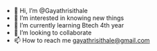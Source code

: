 - 👋 Hi, I’m @Gayathrisithale
- 👀 I’m interested in knowing new things
- 🌱 I’m currently learning Btech 4th year
- 💞️ I’m looking to collaborate 
- 📫 How to reach me gayathrisithale@gmail.com

<!---
Gayathrisithale/Gayathrisithale is a ✨ special ✨ repository because its `README.md` (this file) appears on your GitHub profile.
You can click the Preview link to take a look at your changes.
--->
